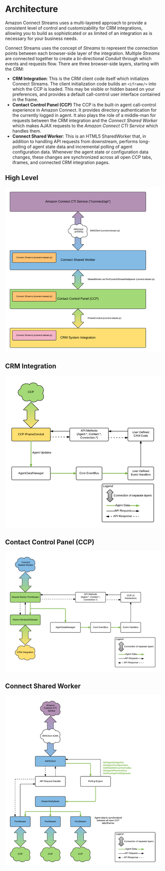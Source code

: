 # Architecture
Amazon Connect Streams uses a multi-layered approach to provide a consistent level of
control and customizability for CRM integrations, allowing you to build as sophisticated
or as limited of an integration as is necessary for your business needs.

Connect Streams uses the concept of *Streams* to represent the connection points between
each browser-side layer of the integration.  Multiple *Streams* are connected together
to create a bi-directional *Conduit* through which events and requests flow.  There are
three browser-side layers, starting with the CRM:

* **CRM Integration**: This is the CRM client code itself which initializes Connect Streams.
  The client initialization code builds an `<iframe/>` into which the CCP is loaded.  This
  may be visible or hidden based on your preferences, and provides a default call-control
  user interface contained in the frame.
* **Contact Control Panel (CCP)** The CCP is the built-in agent call-control experience in
  Amazon Connect.  It provides directory authentication for the currently logged in agent.
  It also plays the role of a middle-man for requests between the CRM integration and the
  *Connect Shared Worker* which makes AJAX requests to the *Amazon Connect CTI Service*
  which handles them.
* **Connect Shared Worker**: This is an HTML5 SharedWorker that, in addition to handling
  API requests from downstream, performs long-polling of agent state data and incremental
  polling of agent configuration data.  Whenever the agent state or configuration data
  changes, these changes are synchronized across all open CCP tabs, iframes, and connected
  CRM integration pages.

## High Level
![High Level Architecture](/images/high_level.png?raw=true)

## CRM Integration
![CRM Integration Architecture](/images/crm.png?raw=true)

## Contact Control Panel (CCP)
![Contact Control Panel (CCP) Architecture](/images/ccp.png?raw=true)

## Connect Shared Worker 
![Connect Shared Worker](/images/shared_worker.png?raw=true)
